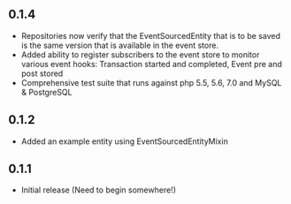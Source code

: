 ## 0.1.4
 * Repositories now verify that the EventSourcedEntity that is to be saved
    is the same version that is available in the event store.
 * Added ability to register subscribers to the event store to monitor
    various event hooks: Transaction started and completed, Event pre and post stored
 * Comprehensive test suite that runs against php 5.5, 5.6, 7.0 and MySQL & PostgreSQL

## 0.1.2
 * Added an example entity using EventSourcedEntityMixin

## 0.1.1
 * Initial release (Need to begin somewhere!)
